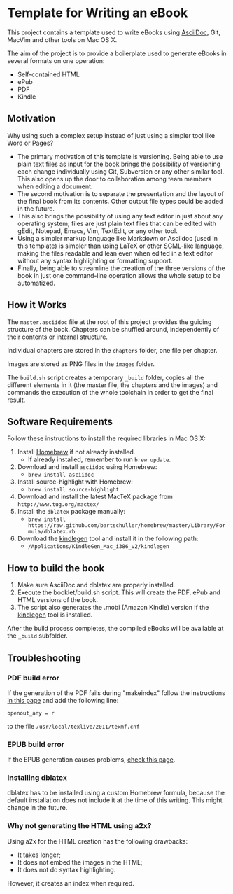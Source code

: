 Template for Writing an eBook
=============================

This project contains a template used to write eBooks using
[AsciiDoc][1], Git, MacVim and other tools on Mac OS X.

The aim of the project is to provide a boilerplate used to generate
eBooks in several formats on one operation:

- Self-contained HTML
- ePub
- PDF
- Kindle

Motivation
----------

Why using such a complex setup instead of just using a simpler tool like
Word or Pages?

- The primary motivation of this template is versioning. Being able to
  use plain text files as input for the book brings the possibility of
  versioning each change individually using Git, Subversion or any other
  similar tool. This also opens up the door to collaboration among team
  members when editing a document.
- The second motivation is to separate the presentation and the layout
  of the final book from its contents. Other output file types could be
  added in the future.
- This also brings the possibility of using any text editor in just
  about any operating system; files are just plain text files that can
  be edited with gEdit, Notepad, Emacs, Vim, TextEdit, or any other
  tool.
- Using a simpler markup language like Markdown or Asciidoc (used in
  this template) is simpler than using LaTeX or other SGML-like
  language, making the files readable and lean even when edited in a
  text editor without any syntax highlighting or formatting support.
- Finally, being able to streamline the creation of the three versions
  of the book in just one command-line operation allows the whole setup
  to be automatized.

How it Works
------------

The `master.asciidoc` file at the root of this project provides the
guiding structure of the book. Chapters can be shuffled around,
independently of their contents or internal structure.

Individual chapters are stored in the `chapters` folder, one file per
chapter.

Images are stored as PNG files in the `images` folder.

The `build.sh` script creates a temporary `_build` folder, copies all
the different elements in it (the master file, the chapters and the
images) and commands the execution of the whole toolchain in order to
get the final result.

Software Requirements
---------------------

Follow these instructions to install the required libraries in Mac OS X:

1. Install [Homebrew][2] if not already installed.
    - If already installed, remember to run `brew update`.
2. Download and install `asciidoc` using Homebrew:
    - `brew install asciidoc`
3. Install source-highlight with Homebrew:
    - `brew install source-highlight`
4. Download and install the latest MacTeX package from
    `http://www.tug.org/mactex/`
5. Install the `dblatex` package manually:
    - `brew install https://raw.github.com/bartschuller/homebrew/master/Library/Formula/dblatex.rb`
6. Download the [kindlegen][3] tool and install it in the following
   path:
    - `/Applications/KindleGen_Mac_i386_v2/kindlegen`

How to build the book 
---------------------

1. Make sure AsciiDoc and dblatex are properly installed.
2. Execute the booklet/build.sh script. This will create the PDF, ePub
   and HTML versions of the book.
3. The script also generates the .mobi (Amazon Kindle) version if the
   [kindlegen][3] tool is installed.

After the build process completes, the compiled eBooks will be available
at the `_build` subfolder.

Troubleshooting
---------------

### PDF build error

If the generation of the PDF fails during "makeindex" follow the
instructions [in this page][5] and add the following line: 

    openout_any = r

to the file `/usr/local/texlive/2011/texmf.cnf`

### EPUB build error

If the EPUB generation causes problems, [check this page][4].

### Installing dblatex

dblatex has to be installed using a custom Homebrew formula, because the
default installation does not include it at the time of this writing.
This might change in the future.

### Why not generating the HTML using a2x?

Using a2x for the HTML creation has the following drawbacks:

- It takes longer;
- It does not embed the images in the HTML;
- It does not do syntax highlighting.

However, it creates an index when required.

[1]:http://www.methods.co.nz/asciidoc/
[2]:http://mxcl.github.com/homebrew/
[3]:http://www.amazon.com/gp/feature.html?ie=UTF8&docId=1000234621
[4]:http://francisshanahan.com/index.php/2011/fixing-epub-problem-docbook-xsl-asciidoc-a2x/
[5]:http://hackage.haskell.org/trac/ghc/wiki/Building/MacOSX

